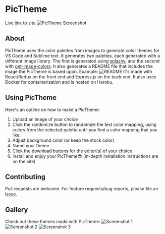 # PicTheme
[Live link to site](https://pictheme.herokuapp.com)
![PicTheme Screenshot](https://i.imgur.com/ZZwBarw.png)
## About
PicTheme uses the color palettes from images to generate color themes for VS Code and Sublime text. 
It generates two palettes, each generated with a different image library. The first is generated using [splashy](https://github.com/microlinkhq/splashy), and the second with [get-image-colors](https://github.com/colorjs/get-image-colors). It also generates a README file that includes the image the PicTheme is based upon.
Example: ![README]()
It's made with React/Redux on the front end and Express.js on the back end. It also uses Docker for containerization and is hosted on Heroku.
## Using PicTheme
Here's an outline on how to make a PicTheme:
1. Upload an image of your choice
2. Click the randomize button to randomize the text color mapping, using colors from the selected palette until you find a color mapping that you like.
3. Adjust background color (or keep the stock color)
4. Name your theme
4. Click the download buttons for the editor(s) of your choice 
5. Install and enjoy your PicTheme😎 (in-depth installation instructions are on the site)
## Contributing
Pull requests are welcome. For feature requests/bug reports, please file an [issue](https://github.com/JoshuaScript/pictheme/issues).
## Gallery
Check out these themes made with PicTheme:
![Screenshot 1](https://i.imgur.com/LLeS4le.png)
![Screenshot 2](https://i.imgur.com/oUTegc3.png)
![Screenshot 3](https://i.imgur.com/rplNImQ.png)
